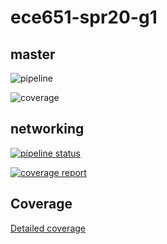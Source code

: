 # ece651-spr20-g1

## master

![pipeline](https://gitlab.oit.duke.edu/cw402/ece651-spr20-g1/badges/master/pipeline.svg)

![coverage](https://gitlab.oit.duke.edu/cw402/ece651-spr20-g1/badges/master/coverage.svg?job=test)

## networking

[![pipeline status](https://gitlab.oit.duke.edu/cw402/ece651-spr20-g1/badges/networking/pipeline.svg)](https://gitlab.oit.duke.edu/cw402/ece651-spr20-g1/commits/networking)

[![coverage report](https://gitlab.oit.duke.edu/cw402/ece651-spr20-g1/badges/networking/coverage.svg)](https://gitlab.oit.duke.edu/cw402/ece651-spr20-g1/commits/networking)

## Coverage
[Detailed coverage](https://cw402.pages.oit.duke.edu/ece651-spr20-g1/dashboard.html)